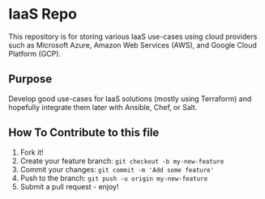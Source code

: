 # IaaS Repo

This repository is for storing various IaaS use-cases using cloud providers such as
Microsoft Azure, Amazon Web Services (AWS), and Google Cloud Platform (GCP).

## Purpose

Develop good use-cases for IaaS solutions (mostly using Terraform) and hopefully
integrate them later with Ansible, Chef, or Salt.

## How To Contribute to this file

1. Fork it!
2. Create your feature branch: `git checkout -b my-new-feature`
3. Commit your changes: `git commit -m 'Add some feature'`
4. Push to the branch: `git push -u origin my-new-feature`
5. Submit a pull request - enjoy!

